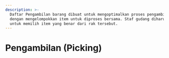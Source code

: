 ```yaml
---
description: >-
  Daftar Pengambilan barang dibuat untuk mengoptimalkan proses pengambilan
  dengan mengelompokkan item untuk diproses bersama. Staf gudang diharuskan
  untuk memilih item yang benar dari rak tersebut.
---
```


# Pengambilan \(Picking\)

